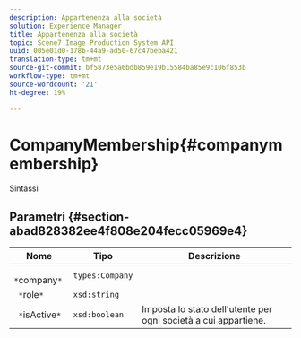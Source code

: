 ```yaml
---
description: Appartenenza alla società
solution: Experience Manager
title: Appartenenza alla società
topic: Scene7 Image Production System API
uuid: 005e01d0-178b-44a9-ad50-67c47beba421
translation-type: tm+mt
source-git-commit: bf5873e5a6bdb859e19b15584ba85e9c106f853b
workflow-type: tm+mt
source-wordcount: '21'
ht-degree: 19%

---
```



# CompanyMembership{#companymembership}

Sintassi

## Parametri {#section-abad828382ee4f808e204fecc05969e4}

| Nome | Tipo | Descrizione |
|---|---|---|
| ` *`company`*` | `types:Company` |  |
| ` *`role`*` | `xsd:string` |  |
| ` *`isActive`*` | `xsd:boolean` | Imposta lo stato dell&#39;utente per ogni società a cui appartiene. |

